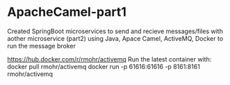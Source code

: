# ApacheCamel-part1
Created SpringBoot microservices to send and recieve messages/files with aother microservice (part2) using Java, Apace Camel, ActiveMQ, Docker to run the message broker


https://hub.docker.com/r/rmohr/activemq
Run the latest container with:
docker pull rmohr/activemq
docker run -p 61616:61616 -p 8161:8161 rmohr/activemq
